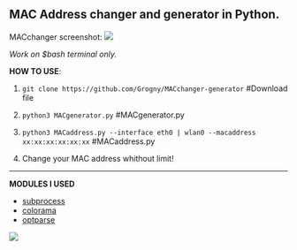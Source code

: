 
**MAC Address changer and generator in Python.**
-

MACchanger screenshot:
<img src="https://github.com/Grogny/MACchanger-generator/blob/main/Esthetic/macaddress.png">

*Work on $bash terminal only.*

**HOW TO USE**:

 1. ``git clone https://github.com/Grogny/MACchanger-generator`` #Download file 

 2. ``python3 MACgenerator.py`` #MACgenerator.py
 
 3. ``python3 MACaddress.py --interface eth0 | wlan0 --macaddress xx:xx:xx:xx:xx:xx`` #MACaddress.py

 4. Change your MAC address whithout limit!

---
**MODULES I USED**

- <a href="https://docs.python.org/3/library/subprocess.html"> subprocess</a>
- <a href="https://super-devops.readthedocs.io/en/latest/misc.html"> colorama</a>
- <a href="https://docs.python.org/3/library/optparse.html"> optparse</a>
  
<img src="https://media.fs.com/images/community/upload/kindEditor/202104/12/l-adresse-mac-1618209718-GYzYSMPm46.jpg">

